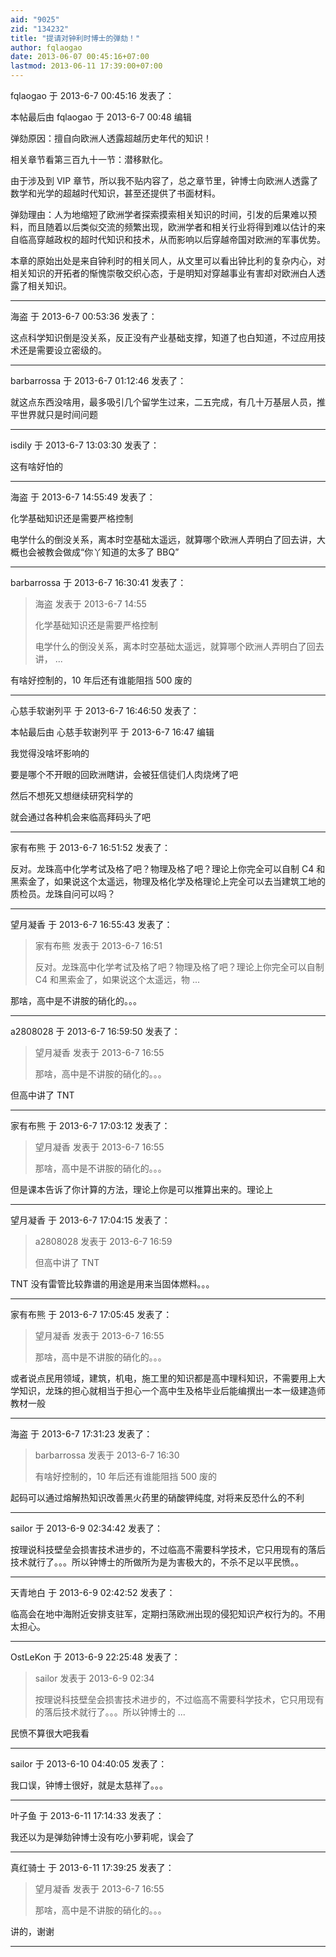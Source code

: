 ```yaml
---
aid: "9025"
zid: "134232"
title: "提请对钟利时博士的弹劾！"
author: fqlaogao
date: 2013-06-07 00:45:16+07:00
lastmod: 2013-06-11 17:39:00+07:00
---
```


fqlaogao 于 2013-6-7 00:45:16 发表了：

本帖最后由 fqlaogao 于 2013-6-7 00:48 编辑

弹劾原因：擅自向欧洲人透露超越历史年代的知识！

相关章节看第三百九十一节：潜移默化。

由于涉及到 VIP 章节，所以我不贴内容了，总之章节里，钟博士向欧洲人透露了数学和光学的超越时代知识，甚至还提供了书面材料。

弹劾理由：人为地缩短了欧洲学者探索摸索相关知识的时间，引发的后果难以预料，而且随着以后类似交流的频繁出现，欧洲学者和相关行业将得到难以估计的来自临高穿越政权的超时代知识和技术，从而影响以后穿越帝国对欧洲的军事优势。

本章的原始出处是来自钟利时的相关同人，从文里可以看出钟比利的复杂内心，对相关知识的开拓者的惭愧崇敬交织心态，于是明知对穿越事业有害却对欧洲白人透露了相关知识。

---

海盗 于 2013-6-7 00:53:36 发表了：

这点科学知识倒是没关系，反正没有产业基础支撑，知道了也白知道，不过应用技术还是需要设立密级的。

---

barbarrossa 于 2013-6-7 01:12:46 发表了：

就这点东西没啥用，最多吸引几个留学生过来，二五完成，有几十万基层人员，推平世界就只是时间问题

---

isdily 于 2013-6-7 13:03:30 发表了：

这有啥好怕的

---

海盗 于 2013-6-7 14:55:49 发表了：

化学基础知识还是需要严格控制

电学什么的倒没关系，离本时空基础太遥远，就算哪个欧洲人弄明白了回去讲，大概也会被教会做成“你丫知道的太多了 BBQ”

---

barbarrossa 于 2013-6-7 16:30:41 发表了：

> 海盗 发表于 2013-6-7 14:55
>
> 化学基础知识还是需要严格控制
>
> 电学什么的倒没关系，离本时空基础太遥远，就算哪个欧洲人弄明白了回去讲， ...

有啥好控制的，10 年后还有谁能阻挡 500 废的

---

心慈手软谢列平 于 2013-6-7 16:46:50 发表了：

本帖最后由 心慈手软谢列平 于 2013-6-7 16:47 编辑

我觉得没啥坏影响的

要是哪个不开眼的回欧洲瞎讲，会被狂信徒们人肉烧烤了吧

然后不想死又想继续研究科学的

就会通过各种机会来临高拜码头了吧

---

家有布熊 于 2013-6-7 16:51:52 发表了：

反对。龙珠高中化学考试及格了吧？物理及格了吧？理论上你完全可以自制 C4 和黑索金了，如果说这个太遥远，物理及格化学及格理论上完全可以去当建筑工地的质检员。龙珠自问可以吗？

---

望月凝香 于 2013-6-7 16:55:43 发表了：

> 家有布熊 发表于 2013-6-7 16:51
>
> 反对。龙珠高中化学考试及格了吧？物理及格了吧？理论上你完全可以自制 C4 和黑索金了，如果说这个太遥远，物 ...

那啥，高中是不讲胺的硝化的。。。

---

a2808028 于 2013-6-7 16:59:50 发表了：

> 望月凝香 发表于 2013-6-7 16:55
>
> 那啥，高中是不讲胺的硝化的。。。

但高中讲了 TNT

---

家有布熊 于 2013-6-7 17:03:12 发表了：

> 望月凝香 发表于 2013-6-7 16:55
>
> 那啥，高中是不讲胺的硝化的。。。

但是课本告诉了你计算的方法，理论上你是可以推算出来的。理论上

---

望月凝香 于 2013-6-7 17:04:15 发表了：

> a2808028 发表于 2013-6-7 16:59
>
> 但高中讲了 TNT

TNT 没有雷管比较靠谱的用途是用来当固体燃料。。。

---

家有布熊 于 2013-6-7 17:05:45 发表了：

> 望月凝香 发表于 2013-6-7 16:55
>
> 那啥，高中是不讲胺的硝化的。。。

或者说点民用领域，建筑，机电，施工里的知识都是高中理科知识，不需要用上大学知识，龙珠的担心就相当于担心一个高中生及格毕业后能编撰出一本一级建造师教材一般

---

海盗 于 2013-6-7 17:31:23 发表了：

> barbarrossa 发表于 2013-6-7 16:30
>
> 有啥好控制的，10 年后还有谁能阻挡 500 废的

起码可以通过熔解热知识改善黑火药里的硝酸钾纯度, 对将来反恐什么的不利

---

sailor 于 2013-6-9 02:34:42 发表了：

按理说科技壁垒会损害技术进步的，不过临高不需要科学技术，它只用现有的落后技术就行了。。。所以钟博士的所做所为是为害极大的，不杀不足以平民愤。。

---

天青地白 于 2013-6-9 02:42:52 发表了：

临高会在地中海附近安排支驻军，定期扫荡欧洲出现的侵犯知识产权行为的。不用太担心。

---

OstLeKon 于 2013-6-9 22:25:48 发表了：

> sailor 发表于 2013-6-9 02:34
>
> 按理说科技壁垒会损害技术进步的，不过临高不需要科学技术，它只用现有的落后技术就行了。。。所以钟博士的 ...

民愤不算很大吧我看

---

sailor 于 2013-6-10 04:40:05 发表了：

我口误，钟博士很好，就是太慈祥了。。。

---

叶子鱼 于 2013-6-11 17:14:33 发表了：

我还以为是弹劾钟博士没有吃小萝莉呢，误会了

---

真红骑士 于 2013-6-11 17:39:25 发表了：

> 望月凝香 发表于 2013-6-7 16:55
>
> 那啥，高中是不讲胺的硝化的。。。

讲的，谢谢

---

